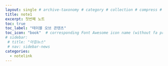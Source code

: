 ```yaml
---
layout: single # archive-taxonomy # category # collection # compress # default # home # posts # tag # splash # search # single
title: note1
excerpt: 첫번째 노트
toc: true
toc_label: "테이블 오브 콘텐츠"
toc_icon: "book"  # corresponding Font Awesome icon name (without fa prefix)
# sidebar:
 # title: "아침뉴스"
 # nav: sidebar-news
categories:
  - notelink
---
```

